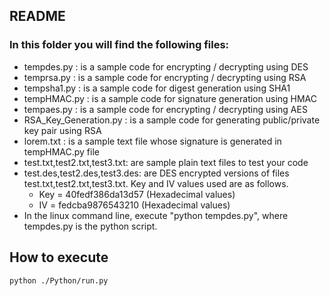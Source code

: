 ## README

### In this folder you will find the following files:

- tempdes.py : is a sample code for encrypting / decrypting using DES
- temprsa.py : is a sample code for encrypting / decrypting using RSA
- tempsha1.py : is a sample code for digest generation using SHA1
- tempHMAC.py : is a sample code for signature generation using HMAC
- tempaes.py : is a sample code for encrypting / decrypting using AES
- RSA_Key_Generation.py : is a sample code for generating public/private key pair using RSA
- lorem.txt : is a sample text file whose signature is generated in tempHMAC.py file
- test.txt,test2.txt,test3.txt: are sample plain text files to test your code
- test.des,test2.des,test3.des: are DES encrypted versions of files test.txt,test2.txt,test3.txt. 
  Key and IV values used are as follows.
	- Key = 40fedf386da13d57 (Hexadecimal values)
	- IV  = fedcba9876543210 (Hexadecimal values)
- In the linux command line, execute "python tempdes.py", where tempdes.py 
is the python script.

## How to execute 

```
python ./Python/run.py
```
